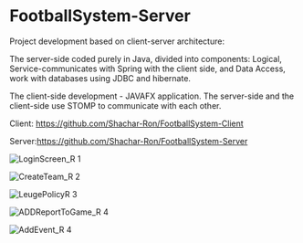 # FootballSystem-Server
Project development based on client-server architecture:

The server-side coded purely in Java, divided into components:
Logical, Service-communicates with Spring with the client side,
and Data Access, work with databases using JDBC and hibernate.

The client-side development - JAVAFX application.
The server-side and the client-side use STOMP  to communicate with each other.

Client: https://github.com/Shachar-Ron/FootballSystem-Client

Server:https://github.com/Shachar-Ron/FootballSystem-Server 

![LoginScreen_R 1](https://user-images.githubusercontent.com/57832721/83274363-618e2400-a1d6-11ea-9fb1-18526c44e016.PNG)

![CreateTeam_R 2](https://user-images.githubusercontent.com/57832721/83274439-7f5b8900-a1d6-11ea-8d25-a212f451594f.PNG)

![LeugePolicyR 3](https://user-images.githubusercontent.com/57832721/83274560-a7e38300-a1d6-11ea-9983-d49abf311015.PNG)

![ADDReportToGame_R 4](https://user-images.githubusercontent.com/57832721/83274696-c5b0e800-a1d6-11ea-9d57-5981b1a2a0ac.PNG)

![AddEvent_R 4](https://user-images.githubusercontent.com/57832721/83274729-d3ff0400-a1d6-11ea-910e-e63de62ecc92.PNG)

